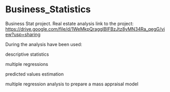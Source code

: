 # Business_Statistics
Business Stat project. Real estate analysis
link to the project: https://drive.google.com/file/d/1WeMkpQragglBIFBzJtz8yMN34Ra_qegG/view?usp=sharing

 During the analysis have been used: <p/>
 descriptive statistics <p/>
 multiple regressions  <p/>
 predicted values estimation  <p/>
 multiple regression analysis to prepare a mass appraisal model <p/>
